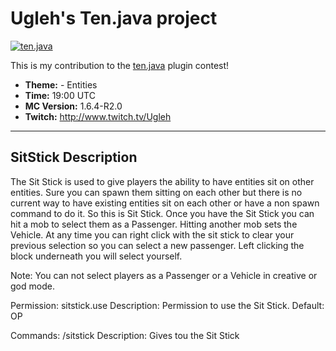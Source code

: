 Ugleh's Ten.java project
==========
[![ten.java](http://i.imgur.com/c2y4evp.png)](http://tenjava.com/)

This is my contribution to the [ten.java](http://tenjava.com/) plugin contest!

- __Theme:__ - Entities
- __Time:__ 19:00 UTC
- __MC Version:__ 1.6.4-R2.0
- __Twitch:__ http://www.twitch.tv/Ugleh

---------------------------------------

SitStick Description
-------------
The Sit Stick is used to give players the ability to have entities sit on other entities. Sure you can spawn them sitting on each other but there is no current way to have existing entities sit on each other or have a non spawn command to do it. So this is Sit Stick.
Once you have the Sit Stick you can hit a mob to select them as a Passenger. Hitting another mob sets the Vehicle.
At any time you can right click with the sit stick to clear your previous selection so you can select a new passenger.
Left clicking the block underneath you will select yourself.

Note: You can not select players as a Passenger or a Vehicle in creative or god mode.

Permission: sitstick.use
Description: Permission to use the Sit Stick.
Default: OP

Commands:
/sitstick
Description: Gives tou the Sit Stick

